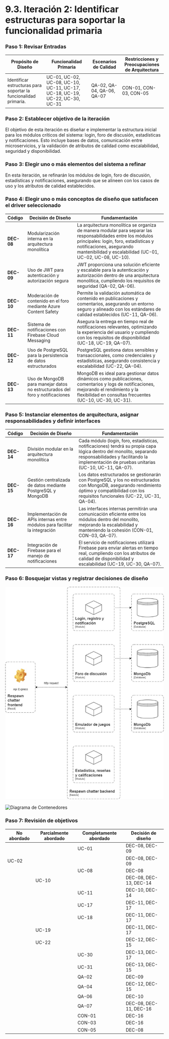 # 9.3. Iteración 2: Identificar estructuras para soportar la funcionalidad primaria

### Paso 1: Revisar Entradas

| **Propósito de Diseño**                              | **Funcionalidad Primaria**                    | **Escenarios de Calidad**                        | **Restricciones y Preocupaciones de Arquitectura**               |
|------------------------------------------------------|-----------------------------------------------|-------------------------------------------------|-------------------------------------------------------------------|
| Identificar estructuras para soportar la funcionalidad primaria. | UC-01, UC-02, UC-08, UC-10, UC-11, UC-17, UC-18, UC-19, UC-22, UC-30, UC-31 | QA-02, QA-04, QA-06, QA-07                      | CON-01, CON-03, CON-05                                          |

### Paso 2: Establecer objetivo de la iteración

El objetivo de esta iteración es diseñar e implementar la estructura inicial para los módulos críticos del sistema: login, foro de discusión, estadísticas y notificaciones. Esto incluye bases de datos, comunicación entre microservicios, y la validación de atributos de calidad como escalabilidad, seguridad y disponibilidad.

### Paso 3: Elegir uno o más elementos del sistema a refinar

En esta iteración, se refinarán los módulos de login, foro de discusión, estadísticas y notificaciones, asegurando que se alineen con los casos de uso y los atributos de calidad establecidos.

### Paso 4: Elegir uno o más conceptos de diseño que satisfacen el driver seleccionado

| **Código** | **Decisión de Diseño**                                                        | **Fundamentación**                                                                                                                                                                                     |
|------------|--------------------------------------------------------------------------------|--------------------------------------------------------------------------------------------------------------------------------------------------------------------------------------------------------|
| **DEC-08** | Modularización interna en la arquitectura monolítica                          | La arquitectura monolítica se organiza de manera modular para separar las responsabilidades entre los módulos principales: login, foro, estadísticas y notificaciones, asegurando mantenibilidad y escalabilidad (UC-01, UC-02, UC-08, UC-10). |
| **DEC-09** | Uso de JWT para autenticación y autorización segura                           | JWT proporciona una solución eficiente y escalable para la autenticación y autorización dentro de una arquitectura monolítica, cumpliendo los requisitos de seguridad (QA-02, QA-06).                                                      |
| **DEC-10** | Moderación de contenido en el foro mediante Azure Content Safety              | Permite la validación automática de contenido en publicaciones y comentarios, asegurando un entorno seguro y alineado con los estándares de calidad establecidos (UC-11, QA-06).                                                           |
| **DEC-11** | Sistema de notificaciones con Firebase Cloud Messaging                        | Asegura la entrega en tiempo real de notificaciones relevantes, optimizando la experiencia del usuario y cumpliendo con los requisitos de disponibilidad (UC-18, UC-19, QA-07).                                                             |
| **DEC-12** | Uso de PostgreSQL para la persistencia de datos estructurados                | PostgreSQL gestiona datos sensibles y transaccionales, como credenciales y estadísticas, asegurando consistencia y escalabilidad (UC-22, QA-04).                                                                                          |
| **DEC-13** | Uso de MongoDB para manejar datos no estructurados del foro y notificaciones  | MongoDB es ideal para gestionar datos dinámicos como publicaciones, comentarios y logs de notificaciones, mejorando el rendimiento y la flexibilidad en consultas frecuentes (UC-10, UC-30, UC-31).                                      |

### Paso 5: Instanciar elementos de arquitectura, asignar responsabilidades y definir interfaces

| **Código** | **Decisión de Diseño**                                                            | **Fundamentación**                                                                                                                                                                        |
|------------|------------------------------------------------------------------------------------|------------------------------------------------------------------------------------------------------------------------------------------------------------------------------------------|
| **DEC-14** | División modular en la arquitectura monolítica                                    | Cada módulo (login, foro, estadísticas, notificaciones) tendrá su propia capa lógica dentro del monolito, separando responsabilidades y facilitando la implementación de pruebas unitarias (UC-10, UC-11, QA-07).                |
| **DEC-15** | Gestión centralizada de datos mediante PostgreSQL y MongoDB                       | Los datos estructurados se gestionarán con PostgreSQL y los no estructurados con MongoDB, asegurando rendimiento óptimo y compatibilidad con los requisitos funcionales (UC-22, UC-31, QA-04).                                     |
| **DEC-16** | Implementación de APIs internas entre módulos para facilitar la integración       | Las interfaces internas permitirán una comunicación eficiente entre los módulos dentro del monolito, mejorando la escalabilidad y manteniendo la cohesión (CON-01, CON-03, QA-07).                                             |
| **DEC-17** | Integración de Firebase para el manejo de notificaciones                          | El servicio de notificaciones utilizará Firebase para enviar alertas en tiempo real, cumpliendo con los atributos de calidad de disponibilidad y escalabilidad (UC-19, UC-30, QA-07).                                            |

### Paso 6: Bosquejar vistas y registrar decisiones de diseño

![Esquema de la arquitectura modular en el monolito](./arquitectura2.jpg)

![Diagrama de Contenedores](./DiagramaDeContenedoresActualizado.png)

### Paso 7: Revisión de objetivos

| **No abordado** | **Parcialmente abordado** | **Completamente abordado** | **Decisión de diseño** |
|-----------------|---------------------------|----------------------------|------------------------|
|                 |                           | UC-01                      | DEC-08, DEC-09         |
| UC-02           |                           |                            | DEC-08, DEC-09         |
|                 |                           | UC-08                      | DEC-08                 |
|                 | UC-10                     |                            | DEC-08, DEC-13, DEC-14 |
|                 |                           | UC-11                      | DEC-10, DEC-14         |
|                 |                           | UC-17                      | DEC-11, DEC-17         |
|                 |                           | UC-18                      | DEC-11, DEC-17         |
|                 | UC-19                     |                            | DEC-11, DEC-17         |
|                 | UC-22                     |                            | DEC-12, DEC-15         |
|                 |                           | UC-30                      | DEC-13, DEC-17         |
|                 |                           | UC-31                      | DEC-13, DEC-15         |
|                 |                           | QA-02                      | DEC-09                 |
|                 |                           | QA-04                      | DEC-12, DEC-15         |
|                 |                           | QA-06                      | DEC-10                 |
|                 |                           | QA-07                      | DEC-08, DEC-11, DEC-16 |
|                 |                           | CON-01                     | DEC-16                 |
|                 |                           | CON-03                     | DEC-16                 |
|                 |                           | CON-05                     | DEC-08                 |
